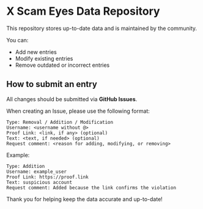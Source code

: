 # X Scam Eyes Data Repository

This repository stores up-to-date data and is maintained by the community.

You can:
- Add new entries
- Modify existing entries
- Remove outdated or incorrect entries

## How to submit an entry

All changes should be submitted via **GitHub Issues**.  

When creating an Issue, please use the following format:
```text
Type: Removal / Addition / Modification
Username: <username without @>
Proof Link: <link, if any> (optional)
Text: <text, if needed> (optional)
Request comment: <reason for adding, modifying, or removing>
```

Example:
```text
Type: Addition
Username: example_user
Proof Link: https://proof.link
Text: suspicious account
Request comment: Added because the link confirms the violation
```

Thank you for helping keep the data accurate and up-to-date!
